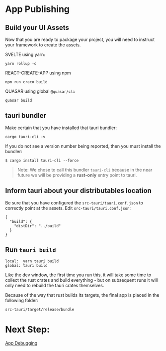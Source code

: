 # App Publishing

## Build your UI Assets
Now that you are ready to package your project, you will need to instruct your framework to create the assets.

SVELTE using yarn:
```
yarn rollup -c
```

REACT-CREATE-APP using npm
```
npm run craco build
```

QUASAR using global `@quasar/cli`
```
quasar build
```

## tauri bundler
Make certain that you have installed that tauri bundler:
```
cargo tauri-cli -v
```
If you do not see a version number being reported, then you must install the bundler:

```
$ cargo install tauri-cli --force
```

> Note: We chose to call this bundler `tauri-cli` because in the near future we will be providing a **rust-only** entry point to tauri.

## Inform tauri about your distributables location
Be sure that you have configured the `src-tauri/tauri.conf.json` to correctly point at the assets.
Edit `src-tauri/tauri.conf.json`:

```
{
  "build": {
    "distDir": "../build"
  }
}
```

## Run `tauri build`
```
local:  yarn tauri build
global: tauri build
```

Like the dev window, the first time you run this, it will take some time to collect the rust crates and build everything - but on subsequent runs it will only need to rebuild the tauri crates themselves.

Because of the way that rust builds its targets, the final app is placed in the following folder:

`src-tauri/target/release/bundle`

# Next Step:
[App Debugging]()